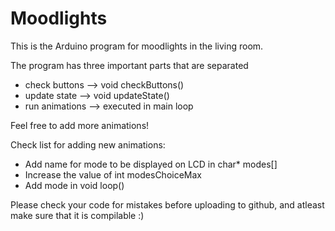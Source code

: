 # Moodlights
This is the Arduino program for moodlights in the living room. 

The program has three important parts that are separated
 - check buttons          -->     void checkButtons()
 - update state           -->     void updateState()
 - run animations         -->     executed in main loop

Feel free to add more animations!

Check list for adding new animations: 
- Add name for mode to be displayed on LCD in char* modes[]
- Increase the value of int modesChoiceMax
- Add mode in void loop()


Please check your code for mistakes before uploading to github, and atleast make sure that it is compilable :)


